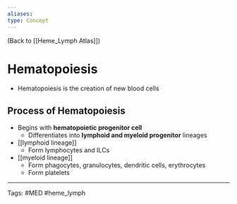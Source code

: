 ```yaml
---
aliases: 
type: Concept
---
```


(Back to [[Heme_Lymph Atlas]])

# Hematopoiesis

- Hematopoiesis is the creation of new blood cells

## Process of Hematopoiesis
- Begins with **hematopoietic progenitor cell**
	- Differentiates into **lymphoid and myeloid progenitor** lineages
- [[lymphoid lineage]]
	- Form lymphocytes and ILCs
- [[myeloid  lineage]]
	- Form phagocytes, granulocytes, dendritic cells, erythrocytes
	- Form platelets

---
Tags: #MED #heme_lymph 